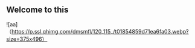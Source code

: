 ## Welcome to this

![aa]（https://p.ssl.qhimg.com/dmsmfl/120_115_/t01854859d71ea6fa03.webp?size=375x496）
